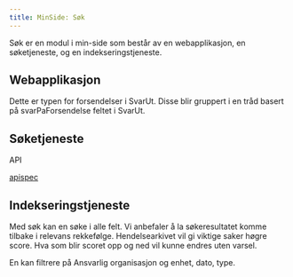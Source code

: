 ```yaml
---
title: MinSide: Søk
---
```


Søk er en modul i min-side som består av en webapplikasjon, en søketjeneste, og en indekseringstjeneste. 



## Webapplikasjon

Dette er typen for forsendelser i SvarUt. Disse blir gruppert i en tråd basert på svarPaForsendelse feltet i SvarUt.

### 


## Søketjeneste
API

[apispec](https://editor.swagger.io/?url=https://ks-no.github.io/api/hendelse-indexer-api.json)

## Indekseringstjeneste

Med søk kan en søke i alle felt. Vi anbefaler å la søkeresultatet komme tilbake i relevans rekkefølge. 
Hendelsearkivet vil gi viktige saker høgre score. Hva som blir scoret opp og ned vil kunne endres uten varsel.

En kan filtrere på Ansvarlig organisasjon og enhet, dato, type.  
